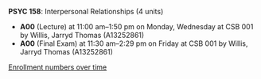 **PSYC 158**: Interpersonal Relationships (4 units)

- **A00** (Lecture) at 11:00 am–1:50 pm on Monday, Wednesday at CSB 001 by Willis, Jarryd Thomas (A13252861)
- **A00** (Final Exam) at 11:30 am–2:29 pm on Friday at CSB 001 by Willis, Jarryd Thomas (A13252861)

[Enrollment numbers over time](./PSYC158.tsv)
